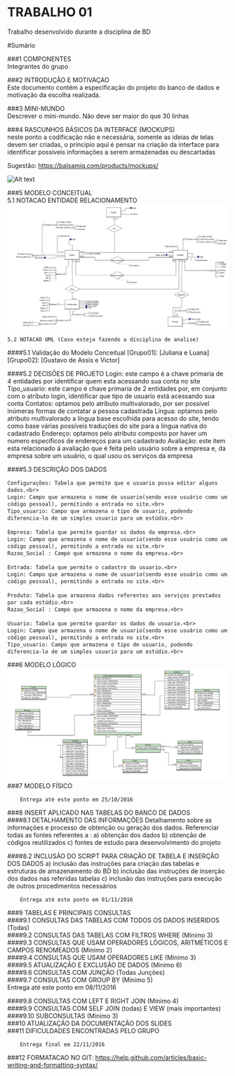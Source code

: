 # TRABALHO 01
Trabalho desenvolvido durante a disciplina de BD

#Sumário

###1	COMPONENTES<br>
Integrantes do grupo<br>

###2	INTRODUÇÃO E MOTIVAÇAO<br>
Este documento contém a especificação do projeto do banco de dados <nome do projeto> e motivação da escolha realizada. <br>

###3	MINI-MUNDO<br>
Descrever o mini-mundo. Não deve ser maior do que 30 linhas <br>

###4	RASCUNHOS BÁSICOS DA INTERFACE (MOCKUPS)<br>
neste ponto a codificação não e necessária, somente as ideias de telas devem ser criadas, o princípio aqui é pensar na criação da interface para identificar possíveis informações a serem armazenadas ou descartadas <br>

Sugestão: https://balsamiq.com/products/mockups/<br>

![Alt text](https://github.com/discipbd1/trab01/blob/master/balsamiq.png?raw=true "Title")


###5	MODELO CONCEITUAL<br>
    5.1 NOTACAO ENTIDADE RELACIONAMENTO
![Alt text](https://github.com/fotoifes/Trabalho01/blob/master/Modelo.png?raw=true "Modelo Conceitual")
    
    5.2 NOTACAO UML (Caso esteja fazendo a disciplina de analise)

####5.1 Validação do Modelo Conceitual
    [Grupo01]: [Juliana e Luana]
    [Grupo02]: [Gustavo de Assis e Victor]

####5.2 DECISÕES DE PROJETO
    Login: este campo é a chave primaria de 4 entidades por identificar quem esta acessando sua conta no site
    Tipo_usuario: este campo é chave primaria de 2 entidades por, em conjunto com o atributo login, identificar que tipo de usuario está acessando sua conta
    Contatos: optamos pelo atributo multivalorado, por ser possível inúmeras formas de contatar a pessoa cadastrada
    Língua: optamos pelo atributo multivalorado a língua base escolhida para acesso do site, tendo como base várias possíveis traduções  do site para a língua nativa do cadastrado
    Endereço: optamos pelo atributo composto por haver um numero específicos de endereços para um cadastrado
    Avaliação: este item esta relacionado á avaliação que é feita pelo usuário sobre a empresa e, da empresa sobre um usuário, o qual    usou os serviços da empresa


####5.3 DESCRIÇÃO DOS DADOS 
    
    Configurações: Tabela que permite que o usuario possa editar alguns dados.<br>
    Login: Campo que armazena o nome de usuario(sendo esse usuário como um código pessoal), permitindo a entrada no site.<br>
    Tipo_usuario: Campo que armazena o tipo de usuario, podendo diferencia-lo de um simples usuario para um estúdio.<br>
    
    Empresa: Tabela que permite guardar os dados da empresa.<br>
    Login: Campo que armazena o nome de usuario(sendo esse usuário como um código pessoal), permitindo a entrada no site.<br>
    Razao_Social : Campo que armazena o nome da empresa.<br>
    
    Entrada: Tabela que permite o cadastro do usuario.<br>
    Login: Campo que armazena o nome de usuario(sendo esse usuário como um código pessoal), permitindo a entrada no site.<br>
    
    Produto: Tabela que armazena dados referentes aos serviços prestados por cada estúdio.<br>
    Razao_Social : Campo que armazena o nome da empresa.<br>
    
    Usuario: Tabela que permite guardar os dados do usuario.<br>
    Login: Campo que armazena o nome de usuario(sendo esse usuário como um código pessoal), permitindo a entrada no site.<br>
    Tipo_usuario: Campo que armazena o tipo de usuario, podendo diferencia-lo de um simples usuario para um estúdio.<br>
    

###6	MODELO LÓGICO<br>
![Alt text](https://github.com/fotoifes/Trabalho01/blob/master/modelo%20logico.png?raw=true "Modelo Conceitual")
###7	MODELO FÍSICO<br>

        Entrega até este ponto em 25/10/2016
        
        
###8	INSERT APLICADO NAS TABELAS DO BANCO DE DADOS<br>
####8.1 DETALHAMENTO DAS INFORMAÇÕES
        Detalhamento sobre as informações e processo de obtenção ou geração dos dados.
        Referenciar todas as fontes referentes a :
        a) obtenção dos dados
        b) obtenção de códigos reutilizados
        c) fontes de estudo para desenvolvimento do projeto
        
####8.2 INCLUSÃO DO SCRIPT PARA CRIAÇÃO DE TABELA E INSERÇÃO DOS DADOS
        a) inclusão das instruções para criação das tabelas e estruturas de amazenamento do BD
        b) inclusão das instruções de inserção dos dados nas referidas tabelas
        c) inclusão das instruções para execução de outros procedimentos necessários


        Entrega até este ponto em 01/11/2016
        
###9	TABELAS E PRINCIPAIS CONSULTAS<br>
####9.1	CONSULTAS DAS TABELAS COM TODOS OS DADOS INSERIDOS (Todas) <br>
####9.2	CONSULTAS DAS TABELAS COM FILTROS WHERE (Mínimo 3) <br>
####9.3	CONSULTAS QUE USAM OPERADORES LÓGICOS, ARITMÉTICOS E CAMPOS RENOMEADOS (Mínimo 2)<br>
####9.4	CONSULTAS QUE USAM OPERADORES LIKE (Mínimo 3)  <br>
####9.5	ATUALIZAÇÃO E EXCLUSÃO DE DADOS (Mínimo 6)<br>
####9.6	CONSULTAS COM JUNÇÃO (Todas Junções)<br>
####9.7	CONSULTAS COM GROUP BY (Mínimo 5)<br>
        Entrega até este ponto em 08/11/2016
        
####9.8	CONSULTAS COM LEFT E RIGHT JOIN (Mínimo 4) <br>
####9.9	CONSULTAS COM SELF JOIN (todas) E VIEW (mais importantes) <br>
####9.10	SUBCONSULTAS (Mínimo 3) <br>
###10	ATUALIZAÇÃO DA DOCUMENTAÇÃO DOS SLIDES<br>
###11	DIFICULDADES ENCONTRADAS PELO GRUPO<br>

        Entrega final em 22/11/2016
###12  FORMATACAO NO GIT: https://help.github.com/articles/basic-writing-and-formatting-syntax/




